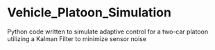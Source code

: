 # Vehicle_Platoon_Simulation
Python code written to simulate adaptive control for a two-car platoon utilizing a Kalman Filter to minimize sensor noise
